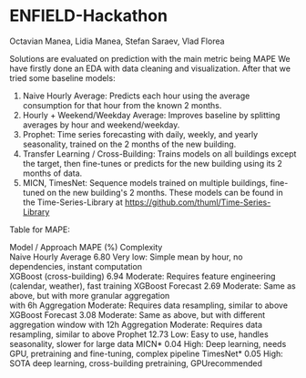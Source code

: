# ENFIELD-Hackathon

Octavian Manea, Lidia Manea, Stefan Saraev, Vlad Florea

Solutions are evaluated on prediction with the main metric being MAPE
We have firstly done an EDA with data cleaning and visualization. After that we tried some baseline models:
1) Naive Hourly Average: Predicts each hour using the average consumption for that hour from the known 2 months.
2) Hourly + Weekend/Weekday Average: Improves baseline by splitting averages by hour and weekend/weekday.
3) Prophet: Time series forecasting with daily, weekly, and yearly seasonality, trained on the 2 months of the new building.
4) Transfer Learning / Cross-Building: Trains models on all buildings except the target, then fine-tunes or predicts for the new building using its 2 months of data.
5) MICN, TimesNet: Sequence models trained on multiple buildings, fine-tuned on the new building's 2 months. These models can be found in the Time-Series-Library at https://github.com/thuml/Time-Series-Library

Table for MAPE:

Model / Approach              	MAPE (%)	                         Complexity                                             
Naive Hourly Average	            6.80	            Very low: Simple mean by hour, no dependencies, instant computation     
XGBoost (cross-building)	        6.94	            Moderate: Requires feature engineering (calendar, weather), fast training
XGBoost Forecast	                2.69	              Moderate: Same as above, but with more granular aggregation            
with 6h Aggregation		                               Moderate: Requires data resampling, similar to above	
XGBoost Forecast	                3.08	            Moderate: Same as above, but with different aggregation window
with 12h Aggregation		                               Moderate: Requires data resampling, similar to above
Prophet	                          12.73             	Low: Easy to use, handles seasonality, slower for large data
MICN*	                            0.04	       High: Deep learning, needs GPU, pretraining and fine-tuning, complex pipeline
TimesNet*                       	0.05	           High: SOTA deep learning, cross-building pretraining, GPUrecommended
